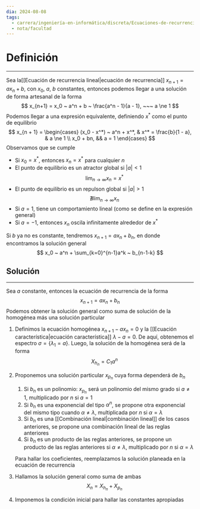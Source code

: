 ```yaml
---
dia: 2024-08-08
tags:
  - carrera/ingeniería-en-informática/discreta/Ecuaciones-de-recurrencia
  - nota/facultad
---
```

# Definición
---
Sea la[[Ecuación de recurrencia lineal|ecuación de recurrencia]] $x_{n+1} = ax_n + b$, con $x_0$, $a$, $b$ constantes, entonces podemos llegar a una solución de forma artesanal de la forma $$ x_{n+1} = x_0 ~ a^n + b ~ \frac{a^n - 1}{a - 1}, ~~~ a \ne 1 $$
Podemos llegar a una expresión equivalente, definiendo $x^*$ como el punto de equilibrio $$ x_{n + 1} = \begin{cases} 
    (x_0 - x^*) ~ a^n + x^*, & x^* = \frac{b}{1 - a}, & a \ne 1 \\
    x_0 + bn, && a = 1
\end{cases} $$Observamos que se cumple
- Si $x_0 = x^*$, entonces $x_n = x^*$ para cualquier $n$
- El punto de equilibrio es un atractor global si $|a| < 1$ $$ \lim_{n \to \infty} x_n = x^* $$
- El punto de equilibrio es un repulson global si $|a| > 1$ $$ \nexists\lim_{n \to \infty} x_n $$
- Si $a = 1$, tiene un comportamiento lineal (como se define en la expresión general)
- Si $a = -1$, entonces $x_n$ oscila infinitamente alrededor de $x^*$

Si $b$ ya no es constante, tendremos $x_{n+1} = ax_{n} + b_n$, en donde encontramos la solución general $$ x_0 ~ a^n + \sum_{k=0}^{n-1}a^k ~ b_{n-1-k} $$

## Solución
---
Sea $a$ constante, entonces la ecuación de recurrencia de la forma $$ x_{n + 1}= ax_n + b_n $$
Podemos obtener la solución general como suma de solución de la homogénea más una solución particular

1. Definimos la ecuación homogénea $x_{n+1} - ax_n = 0$ y la [[Ecuación característica|ecuación característica]] $\lambda -a = 0$. De aquí, obtenemos el espectro $\sigma = \{\lambda_1 = a\}$. Luego, la solución de la homogénea será de la forma $$ X_{h_n} = C_1a^n $$
2. Proponemos una solución particular $x_{p_n}$ cuya forma dependerá de $b_n$
	1. Si $b_n$ es un polinomio: $x_{p_n}$ será un polinomio del mismo grado si $a \neq 1$, multiplicado por $n$ si $a = 1$
	2. Si $b_n$ es una exponencial del tipo $\alpha^n$, se propone otra exponencial del mismo tipo cuando $\alpha \neq \lambda$, multiplicada por $n$ si $\alpha = \lambda$
	3. Si $b_n$ es una [[Combinación lineal|combinación lineal]] de los casos anteriores, se propone una combinación lineal de las reglas anteriores
	4. Si $b_n$ es un producto de las reglas anteriores, se propone un producto de las reglas anteriores si $\alpha \neq \lambda$, multiplicado por $n$ si $\alpha = \lambda$

	Para hallar los coeficientes, reemplazamos la solución planeada en la ecuación de recurrencia
3. Hallamos la solución general como suma de ambas $$ X_n = X_{h_n} + X_{p_n} $$
4. Imponemos la condición inicial para hallar las constantes apropiadas